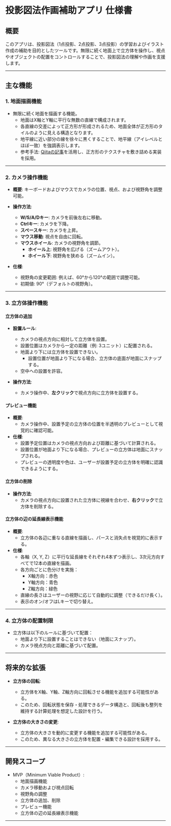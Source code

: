 # **投影図法作画補助アプリ 仕様書**

## **概要**

このアプリは、投影図法（1点投影、2点投影、3点投影）の学習およびイラスト作成の補助を目的としたツールです。無限に続く地面上で立方体を操作し、視点やオブジェクトの配置をコントロールすることで、投影図法の理解や作画を支援します。

---

## **主な機能**

### **1. 地面描画機能**

- 無限に続く地面を描画する機能。
  - 地面はX軸とY軸に平行な無数の直線で構成されます。
  - 各直線の交差によって正方形が形成されるため、地面全体が正方形のタイルのように見える構造となります。
  - 地平線に近い部分の線を徐々に黒くすることで、地平線（アイレベルとほぼ一致）を強調表示します。
  - 参考手法: [Qiitaの記事](https://qiita.com/yuji_yasuhara/items/158bab01cfff3c39214b)を活用し、正方形のテクスチャを敷き詰める実装を採用。

---

### **2. カメラ操作機能**

- **概要**: キーボードおよびマウスでカメラの位置、視点、および視野角を調整可能。

- **操作方法**:

  - **W/S/A/Dキー**: カメラを前後左右に移動。
  - **Ctrlキー**: カメラを下降。
  - **スペースキー**: カメラを上昇。
  - **マウス移動**: 視点を自由に回転。
  - **マウスホイール**: カメラの視野角を調節。
    - **ホイール上**: 視野角を広げる（ズームアウト）。
    - **ホイール下**: 視野角を狭める（ズームイン）。

- **仕様**:

  - 視野角の変更範囲: 例えば、60°から120°の範囲で調整可能。
  - 初期値: 90°（デフォルトの視野角）。

---

### **3. 立方体操作機能**

#### **立方体の追加**

- **設置ルール**:

  - カメラの視点方向に相対して立方体を設置。
  - 設置位置はカメラから一定の距離（例: 3ユニット）に配置される。
  - 地面より下には立方体を設置できない。
    - 設置位置が地面より下になる場合、立方体の底面が地面にスナップする。
  - 空中への設置を許容。

- **操作方法**:

  - カメラ操作中、**左クリック**で視点方向に立方体を設置する。

#### **プレビュー機能**

- **概要**:
  - カメラ操作中、設置予定の立方体の位置を半透明のプレビューとして視覚的に確認可能。
- **仕様**:
  - 設置予定位置はカメラの視点方向および距離に基づいて計算される。
  - 設置位置が地面より下になる場合、プレビューの立方体は地面にスナップされる。
  - プレビューの透明度や色は、ユーザーが設置予定の立方体を明確に認識できるようにする。

#### **立方体の削除**

- **操作方法**:
  - カメラの視点方向に設置された立方体に視線を合わせ、**右クリック**で立方体を削除する。

#### **立方体の辺の延長線表示機能**

- **概要**:
  - 立方体の各辺に重なる直線を描画し、パースと消失点を視覚的に表示する。
- **仕様**:
  - 各軸（X, Y, Z）に平行な延長線をそれぞれ4本ずつ表示し、3次元方向すべてで12本の直線を描画。
  - 各方向ごとに色分けを実施：
    - X軸方向：赤色
    - Y軸方向：青色
    - Z軸方向：緑色
  - 直線の長さはユーザーの視野に応じて自動的に調整（できるだけ長く）。
  - 表示のオン/オフはLキーで切り替え。

---

### **4. 立方体の配置制限**

- 立方体は以下のルールに基づいて配置：
  - 地面より下に設置することはできない（地面にスナップ）。
  - カメラ視点方向と距離に基づいて配置。

---

## **将来的な拡張**

- **立方体の回転**:

  - 立方体をX軸、Y軸、Z軸方向に回転させる機能を追加する可能性がある。
  - このため、回転状態を保存・処理できるデータ構造と、回転後も整列を維持する計算処理を想定した設計を行う。

- **立方体の大きさの変更**:

  - 立方体の大きさを動的に変更する機能を追加する可能性がある。
  - このため、異なる大きさの立方体を配置・編集できる設計を採用する。

---



## **開発スコープ**

- MVP（Minimum Viable Product）:
  - 地面描画機能
  - カメラ移動および視点回転
  - 視野角の調整
  - 立方体の追加、削除
  - プレビュー機能
  - 立方体の辺の延長線表示機能

---

